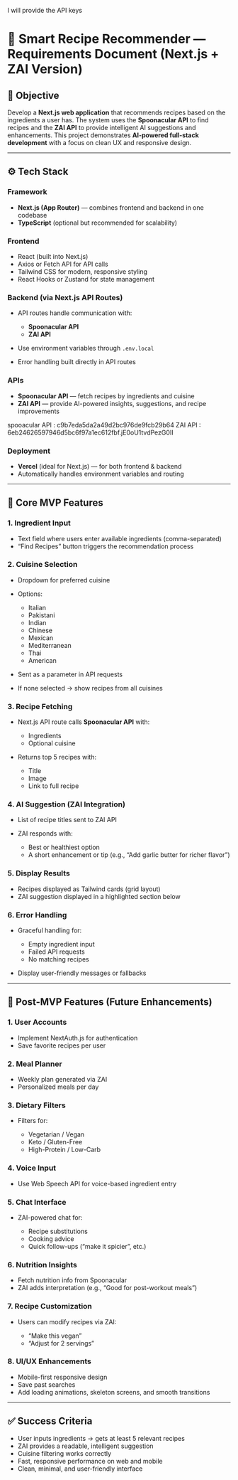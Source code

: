 I will provide the API keys 

# 🧠 Smart Recipe Recommender — Requirements Document (Next.js + ZAI Version)

## 🎯 **Objective**

Develop a **Next.js web application** that recommends recipes based on the ingredients a user has.
The system uses the **Spoonacular API** to find recipes and the **ZAI API** to provide intelligent AI suggestions and enhancements.
This project demonstrates **AI-powered full-stack development** with a focus on clean UX and responsive design.

---

## ⚙️ **Tech Stack**

### **Framework**

* **Next.js (App Router)** — combines frontend and backend in one codebase
* **TypeScript** (optional but recommended for scalability)

### **Frontend**

* React (built into Next.js)
* Axios or Fetch API for API calls
* Tailwind CSS for modern, responsive styling
* React Hooks or Zustand for state management

### **Backend (via Next.js API Routes)**

* API routes handle communication with:

  * **Spoonacular API**
  * **ZAI API**
* Use environment variables through `.env.local`
* Error handling built directly in API routes

### **APIs**

* **Spoonacular API** — fetch recipes by ingredients and cuisine
* **ZAI API** — provide AI-powered insights, suggestions, and recipe improvements

spooacular API : c9b7eda5da2a49d2bc976de9fcb29b64 
ZAI API : 6eb24626597946d5bc6f97a1ec612fbf.jE0oU1tvdPezG0II

### **Deployment**

* **Vercel** (ideal for Next.js) — for both frontend & backend
* Automatically handles environment variables and routing

---

## 🧩 **Core MVP Features**

### 1. Ingredient Input

* Text field where users enter available ingredients (comma-separated)
* “Find Recipes” button triggers the recommendation process

### 2. **Cuisine Selection**

* Dropdown for preferred cuisine
* Options:

  * Italian
  * Pakistani
  * Indian
  * Chinese
  * Mexican
  * Mediterranean
  * Thai
  * American
* Sent as a parameter in API requests
* If none selected → show recipes from all cuisines

### 3. Recipe Fetching

* Next.js API route calls **Spoonacular API** with:

  * Ingredients
  * Optional cuisine
* Returns top 5 recipes with:

  * Title
  * Image
  * Link to full recipe

### 4. **AI Suggestion (ZAI Integration)**

* List of recipe titles sent to ZAI API
* ZAI responds with:

  * Best or healthiest option
  * A short enhancement or tip (e.g., “Add garlic butter for richer flavor”)

### 5. Display Results

* Recipes displayed as Tailwind cards (grid layout)
* ZAI suggestion displayed in a highlighted section below

### 6. Error Handling

* Graceful handling for:

  * Empty ingredient input
  * Failed API requests
  * No matching recipes
* Display user-friendly messages or fallbacks

---

## 🚀 **Post-MVP Features (Future Enhancements)**

### 1. **User Accounts**

* Implement NextAuth.js for authentication
* Save favorite recipes per user

### 2. **Meal Planner**

* Weekly plan generated via ZAI
* Personalized meals per day

### 3. **Dietary Filters**

* Filters for:

  * Vegetarian / Vegan
  * Keto / Gluten-Free
  * High-Protein / Low-Carb

### 4. **Voice Input**

* Use Web Speech API for voice-based ingredient entry

### 5. **Chat Interface**

* ZAI-powered chat for:

  * Recipe substitutions
  * Cooking advice
  * Quick follow-ups (“make it spicier”, etc.)

### 6. **Nutrition Insights**

* Fetch nutrition info from Spoonacular
* ZAI adds interpretation (e.g., “Good for post-workout meals”)

### 7. **Recipe Customization**

* Users can modify recipes via ZAI:

  * “Make this vegan”
  * “Adjust for 2 servings”

### 8. **UI/UX Enhancements**

* Mobile-first responsive design
* Save past searches
* Add loading animations, skeleton screens, and smooth transitions

---

## ✅ **Success Criteria**

* User inputs ingredients → gets at least 5 relevant recipes
* ZAI provides a readable, intelligent suggestion
* Cuisine filtering works correctly
* Fast, responsive performance on web and mobile
* Clean, minimal, and user-friendly interface

